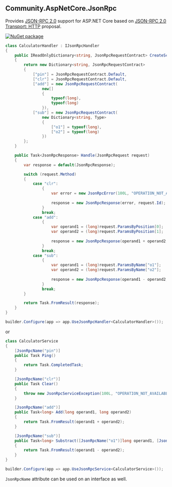 ## Community.AspNetCore.JsonRpc

Provides [JSON-RPC 2.0](http://www.jsonrpc.org/specification) support for ASP.NET Core based on [JSON-RPC 2.0 Transport: HTTP](https://www.simple-is-better.org/json-rpc/transport_http.html) proposal.

[![NuGet package](https://img.shields.io/nuget/v/Community.AspNetCore.JsonRpc.svg?style=flat-square)](https://www.nuget.org/packages/Community.AspNetCore.JsonRpc)

```cs
class CalculatorHandler : IJsonRpcHandler
{
    public IReadOnlyDictionary<string, JsonRpcRequestContract> CreateScheme()
    {
        return new Dictionary<string, JsonRpcRequestContract>
        {
            ["pin"] = JsonRpcRequestContract.Default,
            ["clr"] = JsonRpcRequestContract.Default,
            ["add"] = new JsonRpcRequestContract(
                new[]
                {
                    typeof(long),
                    typeof(long)
                }),
            ["sub"] = new JsonRpcRequestContract(
                new Dictionary<string, Type>
                {
                    ["o1"] = typeof(long),
                    ["o2"] = typeof(long)
                })
        };
    }

    public Task<JsonRpcResponse> Handle(JsonRpcRequest request)
    {
        var response = default(JsonRpcResponse);

        switch (request.Method)
        {
            case "clr":
                {
                    var error = new JsonRpcError(100L, "OPERATION_NOT_AVAILABLE");
                    
                    response = new JsonRpcResponse(error, request.Id);
                }
                break;
            case "add":
                {
                    var operand1 = (long)request.ParamsByPosition[0];
                    var operand2 = (long)request.ParamsByPosition[1];
                    
                    response = new JsonRpcResponse(operand1 + operand2, request.Id);
                }
                break;
            case "sub":
                {
                    var operand1 = (long)request.ParamsByName["o1"];
                    var operand2 = (long)request.ParamsByName["o2"];
                    
                    response = new JsonRpcResponse(operand1 - operand2, request.Id);
                }
                break;
        }

        return Task.FromResult(response);
    }
}
```
```cs
builder.Configure(app => app.UseJsonRpcHandler<CalculatorHandler>());
```
or
```cs
class CalculatorService
{
    [JsonRpcName("pin")]
    public Task Ping()
    {
        return Task.CompletedTask;
    }

    [JsonRpcName("clr")]
    public Task Clear()
    {
        throw new JsonRpcServiceException(100L, "OPERATION_NOT_AVAILABLE");
    }

    [JsonRpcName("add")]
    public Task<long> Add(long operand1, long operand2)
    {
        return Task.FromResult(operand1 + operand2);
    }

    [JsonRpcName("sub")]
    public Task<long> Substract([JsonRpcName("o1")]long operand1, [JsonRpcName("o2")]long operand2)
    {
        return Task.FromResult(operand1 - operand2);
    }
}
```
```cs
builder.Configure(app => app.UseJsonRpcService<CalculatorService>());
```

`JsonRpcName` attribute can be used on an interface as well.